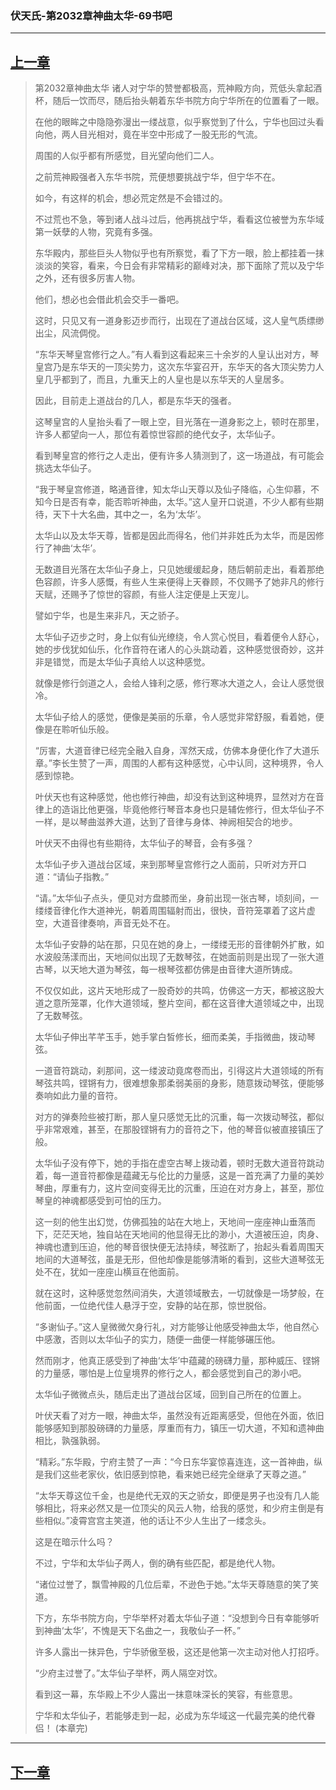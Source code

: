 ### 伏天氏-第2032章神曲太华-69书吧

--------
[上一章](./fe740db5e3a4d6ea58ad04009f8e2fb8.md)
--------


>
>
>
>第2032章神曲太华
>诸人对宁华的赞誉都极高，荒神殿方向，荒低头拿起酒杯，随后一饮而尽，随后抬头朝着东华书院方向宁华所在的位置看了一眼。
>
>在他的眼眸之中隐隐弥漫出一缕战意，似乎察觉到了什么，宁华也回过头看向他，两人目光相对，竟在半空中形成了一股无形的气流。
>
>周围的人似乎都有所感觉，目光望向他们二人。
>
>之前荒神殿强者入东华书院，荒便想要挑战宁华，但宁华不在。
>
>如今，有这样的机会，想必荒定然是不会错过的。
>
>不过荒也不急，等到诸人战斗过后，他再挑战宁华，看看这位被誉为东华域第一妖孽的人物，究竟有多强。
>
>东华殿内，那些巨头人物似乎也有所察觉，看了下方一眼，脸上都挂着一抹淡淡的笑容，看来，今日会有非常精彩的巅峰对决，那下面除了荒以及宁华之外，还有很多厉害人物。
>
>他们，想必也会借此机会交手一番吧。
>
>这时，只见又有一道身影迈步而行，出现在了道战台区域，这人皇气质缥缈出尘，风流倜傥。
>
>“东华天琴皇宫修行之人。”有人看到这看起来三十余岁的人皇认出对方，琴皇宫乃是东华天的一顶尖势力，这次东华宴召开，东华天的各大顶尖势力人皇几乎都到了，而且，九重天上的人皇也是以东华天的人皇居多。
>
>因此，目前走上道战台的几人，都是东华天的强者。
>
>这琴皇宫的人皇抬头看了一眼上空，目光落在一道身影之上，顿时在那里，许多人都望向一人，那位有着惊世容颜的绝代女子，太华仙子。
>
>看到琴皇宫的修行之人走出，便有许多人猜测到了，这一场道战，有可能会挑选太华仙子。
>
>“我于琴皇宫修道，略通音律，知太华山天尊以及仙子降临，心生仰慕，不知今日是否有幸，能否聆听神曲，太华。”这人皇开口说道，不少人都有些期待，天下十大名曲，其中之一，名为‘太华’。
>
>太华山以及太华天尊，皆都是因此而得名，他们并非姓氏为太华，而是因修行了神曲‘太华’。
>
>无数道目光落在太华仙子身上，只见她缓缓起身，随后朝前走出，看着那绝色容颜，许多人感慨，有些人生来便得上天眷顾，不仅赐予了她非凡的修行天赋，还赐予了惊世的容颜，有些人注定便是上天宠儿。
>
>譬如宁华，也是生来非凡，天之骄子。
>
>太华仙子迈步之时，身上似有仙光缭绕，令人赏心悦目，看着便令人舒心，她的步伐犹如仙乐，化作音符在诸人的心头跳动着，这种感觉很奇妙，这并非是错觉，而是太华仙子真给人以这种感觉。
>
>就像是修行剑道之人，会给人锋利之感，修行寒冰大道之人，会让人感觉很冷。
>
>太华仙子给人的感觉，便像是美丽的乐章，令人感觉非常舒服，看着她，便像是在聆听仙乐般。
>
>“厉害，大道音律已经完全融入自身，浑然天成，仿佛本身便化作了大道乐章。”李长生赞了一声，周围的人都有这种感觉，心中认同，这种境界，令人感到惊艳。
>
>叶伏天也有这种感觉，他也修行神曲，却没有达到这种境界，显然对方在音律上的造诣比他更强，毕竟他修行琴音本身也只是辅佐修行，但太华仙子不一样，是以琴曲滋养大道，达到了音律与身体、神阙相契合的地步。
>
>叶伏天不由得也有些期待，太华仙子的琴音，会有多强？
>
>太华仙子步入道战台区域，来到那琴皇宫修行之人面前，只听对方开口道：“请仙子指教。”
>
>“请。”太华仙子点头，便见对方盘膝而坐，身前出现一张古琴，顷刻间，一缕缕音律化作大道神光，朝着周围辐射而出，很快，音符笼罩着了这片虚空，大道音律奏响，声音无处不在。
>
>太华仙子安静的站在那，只见在她的身上，一缕缕无形的音律朝外扩散，如水波般荡漾而出，天地间似出现了无数琴弦，在她面前则是出现了一张大道古琴，以天地大道为琴弦，每一根琴弦都仿佛是由音律大道所铸成。
>
>不仅仅如此，这片天地形成了一股奇妙的共鸣，仿佛这一方天，都被这股大道之意所笼罩，化作大道领域，整片空间，都在这音律大道领域之中，出现了无数琴弦。
>
>太华仙子伸出芊芊玉手，她手掌白皙修长，细而柔美，手指微曲，拨动琴弦。
>
>一道音符跳动，刹那间，这一缕波动竟席卷而出，引得这片大道领域的所有琴弦共鸣，铿锵有力，很难想象那柔弱美丽的身影，随意拨动琴弦，便能够奏响如此力量的音符。
>
>对方的弹奏险些被打断，那人皇只感觉无比的沉重，每一次拨动琴弦，都似乎非常艰难，甚至，在那股铿锵有力的音符之下，他的琴音似被直接镇压了般。
>
>太华仙子没有停下，她的手指在虚空古琴上拨动着，顿时无数大道音符跳动着，每一道音符都像是蕴藏无与伦比的力量感，这是一首充满了力量的美妙琴曲，厚重有力，这片空间变得无比的沉重，压迫在对方身上，甚至，那位琴皇的神魂都感受到可怕的压力。
>
>这一刻的他生出幻觉，仿佛孤独的站在大地上，天地间一座座神山垂落而下，茫茫天地，独自站在天地间的他显得无比的渺小，大道被压迫，肉身、神魂也遭到压迫，他的琴音很快便无法持续，琴弦断了，抬起头看着周围天地间的大道琴弦，虽是无形，但他却像是能够清晰的看到，这些大道琴弦无处不在，犹如一座座山横亘在他面前。
>
>就在这时，这种感觉忽然间消失，大道领域散去，一切就像是一场梦般，在他前面，一位绝代佳人悬浮于空，安静的站在那，惊世脱俗。
>
>“多谢仙子。”这人皇微微欠身行礼，对方能够让他感受神曲太华，他自然心中感激，否则以太华仙子的实力，随便一曲便一样能够碾压他。
>
>然而刚才，他真正感受到了神曲‘太华’中蕴藏的磅礴力量，那种威压、铿锵的力量感，哪怕是上位皇境界的修行之人，都会感觉到自己的渺小吧。
>
>太华仙子微微点头，随后走出了道战台区域，回到自己所在的位置上。
>
>叶伏天看了对方一眼，神曲太华，虽然没有近距离感受，但他在外面，依旧能够感知到那股磅礴的力量感，厚重而有力，镇压一切大道，不知和遗神曲相比，孰强孰弱。
>
>“精彩。”东华殿，宁府主赞了一声：“今日东华宴惊喜连连，这一首神曲，纵是我们这些老家伙，依旧感到惊艳，看来她已经完全继承了天尊之道。”
>
>“太华天尊这位千金，也是绝代无双的天之骄女，即便是男子也没有几人能够相比，将来必然又是一位顶尖的风云人物，给我的感觉，和少府主倒是有些相似。”凌霄宫宫主笑道，他的话让不少人生出了一缕念头。
>
>这是在暗示什么吗？
>
>不过，宁华和太华仙子两人，倒的确有些匹配，都是绝代人物。
>
>“诸位过誉了，飘雪神殿的几位后辈，不逊色于她。”太华天尊随意的笑了笑道。
>
>下方，东华书院方向，宁华举杯对着太华仙子道：“没想到今日有幸能够听到神曲‘太华’，不愧是天下名曲之一，我敬仙子一杯。”
>
>许多人露出一抹异色，宁华骄傲至极，这还是他第一次主动对他人打招呼。
>
>“少府主过誉了。”太华仙子举杯，两人隔空对饮。
>
>看到这一幕，东华殿上不少人露出一抹意味深长的笑容，有些意思。
>
>宁华和太华仙子，若能够走到一起，必成为东华域这一代最完美的绝代眷侣！
>(本章完)
>
>

--------
[下一章](./97483828ebc7df4f6625ba3280ab18e7.md)
--------
